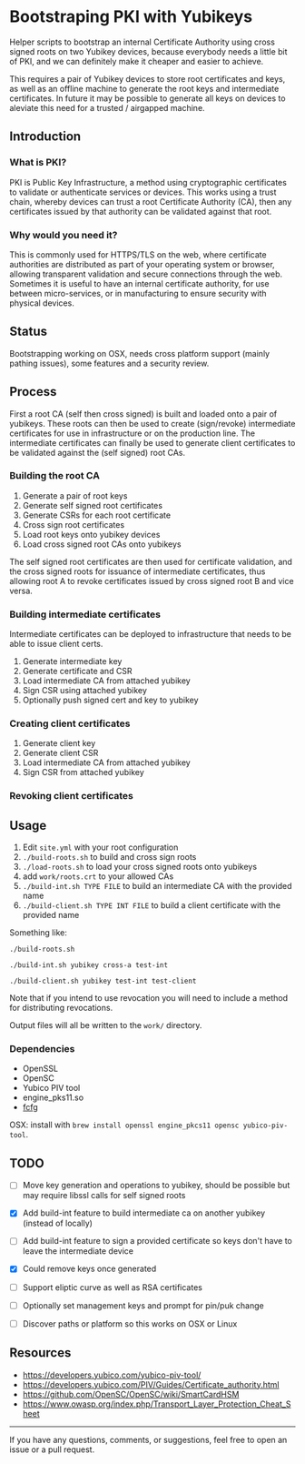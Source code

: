 # Bootstraping PKI with Yubikeys

Helper scripts to bootstrap an internal Certificate Authority using cross signed roots on two Yubikey devices, because everybody needs a little bit of PKI, and we can definitely make it cheaper and easier to achieve.

This requires a pair of Yubikey devices to store root certificates and keys, as well as an offline machine to generate the root keys and intermediate certificates. In future it may be possible to generate all keys on devices to aleviate this need for a trusted / airgapped machine.

## Introduction

### What is PKI?
PKI is Public Key Infrastructure, a method using cryptographic certificates to validate or authenticate services or devices. 
This works using a trust chain, whereby devices can trust a root Certificate Authority (CA), then any certificates issued by that authority can be validated against that root.

### Why would you need it?
This is commonly used for HTTPS/TLS on the web, where certificate authorities are distributed as part of your operating system or browser, allowing transparent validation and secure connections through the web.
Sometimes it is useful to have an internal certificate authority, for use between micro-services, or in manufacturing to ensure security with physical devices.


## Status
Bootstrapping working on OSX, needs cross platform support (mainly pathing issues), some features and a security review.


## Process
First a root CA (self then cross signed) is built and loaded onto a pair of yubikeys. 
These roots can then be used to create (sign/revoke) intermediate certificates for use in infrastructure or on the production line. 
The intermediate certificates can finally be used to generate client certificates to be validated against the (self signed) root CAs.

### Building the root CA

1. Generate a pair of root keys
2. Generate self signed root certificates
3. Generate CSRs for each root certificate
4. Cross sign root certificates
5. Load root keys onto yubikey devices
5. Load cross signed root CAs onto yubikeys

The self signed root certificates are then used for certificate validation, and the cross signed roots for  issuance of intermediate certificates, thus allowing root A to revoke certificates issued by cross signed root B and vice versa.

### Building intermediate certificates

Intermediate certificates can be deployed to infrastructure that needs to be able to issue client certs.

1. Generate intermediate key
2. Generate certificate and CSR
3. Load intermediate CA from attached yubikey
4. Sign CSR using attached yubikey
4. Optionally push signed cert and key to yubikey

### Creating client certificates

1. Generate client key
2. Generate client CSR
3. Load intermediate CA from attached yubikey
4. Sign CSR from attached yubikey

### Revoking client certificates


## Usage

1. Edit `site.yml` with your root configuration
2. `./build-roots.sh` to build and cross sign roots
3. `./load-roots.sh` to load your cross signed roots onto yubikeys
4. add `work/roots.crt` to your allowed CAs
5. `./build-int.sh TYPE FILE` to build an intermediate CA with the provided name
6. `./build-client.sh TYPE INT FILE` to build a client certificate with the provided name

Something like:
```
./build-roots.sh

./build-int.sh yubikey cross-a test-int

./build-client.sh yubikey test-int test-client
```

Note that if you intend to use revocation you will need to include a method for distributing revocations.

Output files will all be written to the `work/` directory.

### Dependencies

- OpenSSL
- OpenSC
- Yubico PIV tool
- engine_pks11.so
- [fcfg](https://github.com/ryankurte/utils/tree/master/cmd/fcfg)

OSX: install with `brew install openssl engine_pkcs11 opensc yubico-piv-tool`.


## TODO

- [ ] Move key generation and operations to yubikey, should be possible but may require libssl calls for self signed roots
- [x] Add build-int feature to build intermediate ca on another yubikey (instead of locally)
- [ ] Add build-int feature to sign a provided certificate so keys don't have to leave the intermediate device
- [x] Could remove keys once generated
- [ ] Support eliptic curve as well as RSA certificates
- [ ] Optionally set management keys and prompt for pin/puk change
- [ ] Discover paths or platform so this works on OSX or Linux


## Resources

- https://developers.yubico.com/yubico-piv-tool/
- https://developers.yubico.com/PIV/Guides/Certificate_authority.html
- https://github.com/OpenSC/OpenSC/wiki/SmartCardHSM
- https://www.owasp.org/index.php/Transport_Layer_Protection_Cheat_Sheet

------

If you have any questions, comments, or suggestions, feel free to open an issue or a pull request.


